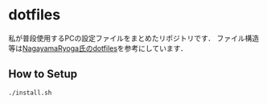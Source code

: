 # dotfiles

私が普段使用するPCの設定ファイルをまとめたリポジトリです．
ファイル構造等は[NagayamaRyoga氏のdotfiles](https://github.com/NagayamaRyoga/dotfiles)を参考にしています．

## How to Setup

```bash
./install.sh
```

